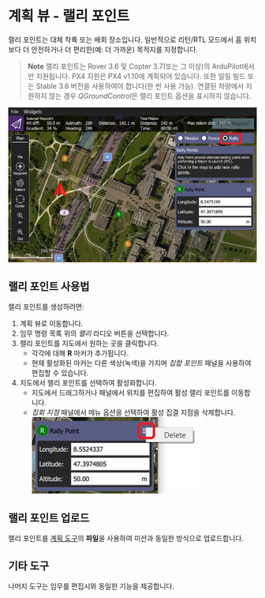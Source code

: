 # 계획 뷰 - 랠리 포인트

랠리 포인트는 대체 착륙 또는 배회 장소입니다. 일반적으로 리턴/RTL 모드에서 홈 위치보다 더 안전하거나 더 편리한(예: 더 가까운) 목적지를 지정합니다.

> **Note** 랠리 포인트는 Rover 3.6 및 Copter 3.7(또는 그 이상)의 ArduPilot에서만 지원됩니다. PX4 지원은 PX4 v1.10에 계획되어 있습니다. 또한 일일 빌드 또는 Stable 3.6 버전을 사용하여야 합니다(한 번 사용 가능). 연결된 차량에서 지원하지 않는 경우 *QGroundControl*은 랠리 포인트 옵션을 표시하지 않습니다.

![랠리 포인트](../../../assets/plan/rally/rally_points_overview.jpg)

## 랠리 포인트 사용법

랠리 포인트를 생성하려면:

1. 계획 뷰로 이동합니다.
2. 임무 명령 목록 위의 *랠리* 라디오 버튼을 선택합니다.
3. 랠리 포인트를 지도에서 원하는 곳을 클릭합니다. 
    - 각각에 대해 **R** 마커가 추가됩니다.
    - 현재 활성화된 마커는 다른 색상(녹색)을 가지며 *집합 포인트* 패널을 사용하여 편집할 수 있습니다.
4. 지도에서 랠리 포인트를 선택하여 활성화합니다. 
    - 지도에서 드래그하거나 패널에서 위치를 편집하여 활성 랠리 포인트를 이동합니다.
    - *집회 지점* 패널에서 메뉴 옵션을 선택하여 활성 집결 지점을 삭제합니다. ![랠리 포인트 삭제](../../../assets/plan/rally/rally_points_delete.jpg)

## 랠리 포인트 업로드

랠리 포인트를 [계획 도구](../PlanView/PlanView.md)의 **파일**을 사용하여 미션과 동일한 방식으로 업로드합니다.

## 기타 도구

나머지 도구는 임무를 편집시와 동일한 기능을 제공합니다.